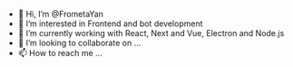 - 👋 Hi, I’m @FrometaYan
- 👀 I’m interested in Frontend and bot development
- 🌱 I’m currently working with React, Next and Vue, Electron and Node.js
- 💞️ I’m looking to collaborate on ...
- 📫 How to reach me ...

<!---
FrometaYan/FrometaYan is a ✨ special ✨ repository because its `README.md` (this file) appears on your GitHub profile.
You can click the Preview link to take a look at your changes.
--->
